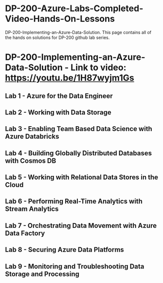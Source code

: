 # DP-200-Azure-Labs-Completed-Video-Hands-On-Lessons
DP-200-Implementing-an-Azure-Data-Solution. This page contains all of the hands on solutions for DP-200 github lab series.


# DP-200-Implementing-an-Azure-Data-Solution - Link to video: https://youtu.be/1H87wyjm1Gs



## Lab 1 - Azure for the Data Engineer



## Lab 2 - Working with Data Storage



## Lab 3 - Enabling Team Based Data Science with Azure Databricks



## Lab 4 - Building Globally Distributed Databases with Cosmos DB


## Lab 5 - Working with Relational Data Stores in the Cloud



## Lab 6 - Performing Real-Time Analytics with Stream Analytics



## Lab 7 - Orchestrating Data Movement with Azure Data Factory



## Lab 8 - Securing Azure Data Platforms


## Lab 9 - Monitoring and Troubleshooting Data Storage and Processing

